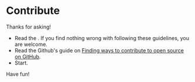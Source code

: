 # Contribute

Thanks for asking!

* Read the [](/explanations/conduct_code.md). If you find nothing wrong with following these guidelines, 
you are welcome.
* Read the Github's guide on 
[Finding ways to contribute to open source on GitHub](https://docs.github.com/en/get-started/exploring-projects-on-github/finding-ways-to-contribute-to-open-source-on-github).
* Start.

Have fun!
